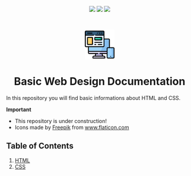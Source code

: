<!-- PROJECT SHIELDS -->
<p align="center">
    <a href="https://github.com/patricia-ternes/Basic_WebDesign_Projects/graphs/contributors" alt="Contributors">
        <img src="https://img.shields.io/github/contributors/patricia-ternes/Basic_WebDesign_Projects?color=%2366FFC3&logo=GitHub&logoColor=%2366FFC3&style=for-the-badge" /></a>
     <a href="https://github.com/patricia-ternes/Basic_WebDesign_Projects/blob/main/LICENSE" alt="License">
        <img src="https://img.shields.io/github/license/patricia-ternes/Basic_WebDesign_Projects?color=FFB3BC&style=for-the-badge" /></a>
    <a href="https://linkedin.com/in/patricia-ternes/"  alt="LinkedIn">
        <img src="https://img.shields.io/badge/-LinkedIn-black.svg?style=for-the-badge&logo=linkedin&colorB=555&logoColor=99F4FB" /></a>
</p>

<!-- PROJECT LOGO -->
<br />
<p align="center">
    <a href="#important">
        <img src="inputs/icons/001-ui-design.png" alt="Logo" height="80" id="logo">
    </a>
    <h1 align="center"> Basic Web Design Documentation </h1>
</p>

In this repository you will find basic informations about HTML and CSS.

<a id="important"></a>
**Important**

* This repository is under construction!
* <div>Icons made by <a href="https://www.freepik.com" title="Freepik">Freepik</a> from <a href="https://www.flaticon.com/" title="Flaticon">www.flaticon.com</a></div>

## Table of Contents
1. [HTML](01-HTML/)
1. [CSS](02-CSS/)

